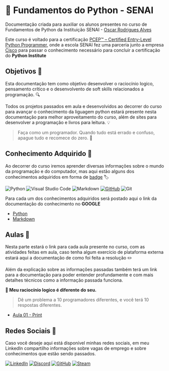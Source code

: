 # 📝 Fundamentos do Python - SENAI

Documentação criada para auxiliar os alunos presentes no curso de Fundamentos de Python da Instituição SENAI - [Oscar Rodrigues Alves](https://g.co/kgs/Ko7n7H3)

Este curso é voltado para a certificação [PCEP™ – Certified Entry-Level Python Programmer](https://pythoninstitute.org/pcep), onde a escola SENAI fez uma parceria junto a empresa [Cisco](https://www.netacad.com) para passar o conhecimento necessário para concluir a certificação do **Python Institute**

## Objetivos 👷

Esta documentação tem como objetivo desenvolver o raciocínio logico, pensamento crítico e o desenvolvento de soft skills relacionados a programação. 🔍️

Todos os projetos passados em aula e desenvolvidos ao decorrer do curso para avançar o conhecimento da liguagem python estará presente nesta documentação para melhor aproveitamento do curso, além de sites para desenvolver a programação e livros para leitura. 💡 

> Faça como um programador. Quando tudo está errado e confuso, apague tudo e recomece do zero. 🐛

## Conhecimento Adquirido 🎉

Ao decorrer do curso iremos aprender diversas informações sobre o mundo da programação e do computador, mas aqui estão alguns dos conhecimentos adquiridos em forma de [badge](https://github.com/carlosvinicius-ai/open-source-course/tree/main/useful/badges) 🏷️

![Python](https://img.shields.io/badge/python-3670A0?style=for-the-badge&logo=python&logoColor=ffdd54)
![Visual Studio Code](https://img.shields.io/badge/VS%20Code-007ACC?style=for-the-badge&logo=visual%20studio%20code&logoColor=white)
![Markdown](https://img.shields.io/badge/Markdown-000?style=for-the-badge&logo=markdown)
[![GitHub](https://img.shields.io/badge/GitHub-100000?style=for-the-badge&logo=github&logoColor=white)](https://github.com/SEUUSERNAME)
![Git](https://img.shields.io/badge/GIT-E44C30?style=for-the-badge&logo=git&logoColor=white)

Para cada um dos conhecimentos adquiridos será postado aqui o link da documentação do conhecimento no **GOOGLE**

- [Python](https://www.python.org/doc/)
- [Markdown](https://www.markdownguide.org)

## Aulas 📄

Nesta parte estará o link para cada aula presente no curso, com as atividades feitas em aula, caso tenha algum exercício de plataforma externa estará aqui a documentação de como foi feita a resolução ✏️

Além da explicação sobre as informações passadas também terá um link para a documentação para poder entender profundamente e com mais detalhes técnicos como a informação passada funciona.

**🚨 Meu raciocínio logico é diferente do seu.**

> Dê um problema a 10 programadores diferentes, e você terá 10 respostas diferentes.

- [Aula 01 - Print](#)

## Redes Sociais 🚀

Caso você deseje aqui está disponível minhas redes sociais, em meu LinkedIn compartilho informações sobre vagas de emprego e sobre conhecimentos que estão sendo passados.

[![LinkedIn](https://img.shields.io/badge/LinkedIn-0077B5?style=for-the-badge&logo=linkedin&logoColor=white)](https://www.linkedin.com/in/carlosvini/)
[![Discord](https://img.shields.io/badge/Discord-7289DA?style=for-the-badge&logo=discord&logoColor=white)](https://discord.com/channels/@carlincarlinhus/)
[![GitHub](https://img.shields.io/badge/GitHub-100000?style=for-the-badge&logo=github&logoColor=white)](https://github.com/carlosvinicius-ai)
[![Steam](https://img.shields.io/badge/Steam-000000?style=for-the-badge&logo=steam&logoColor=white)](https://steamcommunity.com/profiles/76561199075158560/)